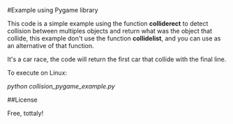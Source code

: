#Example using Pygame library

This code is a simple example using the function **colliderect** to detect collision between multiples objects and return what was the object that collide, this example don't use the function **collidelist**, and you can use as an alternative of that function.

It's a car race, the code will return the first car that collide with the final line.

To execute on Linux:

*python collision_pygame_example.py*

##License

Free, tottaly!
